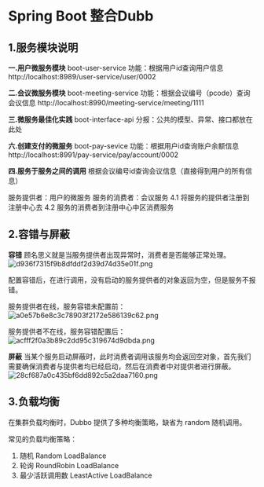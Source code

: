 # Spring Boot  整合Dubb

## 1.服务模块说明
**一.用户微服务模块**
boot-user-service
功能：根据用户id查询用户信息
http://localhost:8989/user-service/user/0002


**二.会议微服务模块**
boot-meeting-service
功能：根据会议编号（pcode）查询会议信息
http://localhost:8990/meeting-service/meeting/1111

**三.微服务最佳化实践**
boot-interface-api
分报：公共的模型、异常、接口都放在此处

**六.创建支付的微服务**
boot-pay-sevice
功能：根据用户id查询账户余额信息
http://localhost:8991/pay-service/pay/account/0002


**四.服务于服务之间的调用**
根据会议编号id查询会议信息（直接得到用户的所有信息）

服务提供者：用户的微服务
服务的消费者：会议服务
4.1 将服务的提供者注册到注册中心去
4.2 服务的消费者到注册中心中区消费服务

## 2.容错与屏蔽
**容错**
顾名思义就是当服务提供者出现异常时，消费者是否能够正常处理。
![d936f7315f9b8dfddf2d39d74d35e01f.png](en-resource://database/7401:0)

配置容错后，在进行调用，没有启动的服务提供者的对象返回为空，但是服务不报错。


服务提供者在线，服务容错未配置前：
![a0e57b6e8c3c78903f2172e586139c62.png](en-resource://database/7405:0)


服务提供者不在线，服务容错配置后：
![acfff2f0a3b89c2dd95c319674d9dbda.png](en-resource://database/7403:0)

**屏蔽**
当某个服务启动屏蔽时，此时消费者调用该服务均会返回空对象，首先我们需要确保消费者与提供者均已经启动，然后在消费者中对提供者进行屏蔽。
![28cf687a0c435bf6dd892c5a2daa7160.png](en-resource://database/7407:0)


## 3.负载均衡

在集群负载均衡时，Dubbo 提供了多种均衡策略，缺省为 random 随机调用。

常见的负载均衡策略：

1. 随机 Random LoadBalance
2. 轮询 RoundRobin LoadBalance
3. 最少活跃调用数 LeastActive LoadBalance



